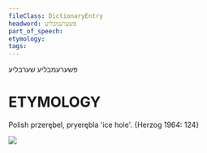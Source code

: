 ```yaml
---
fileClass: DictionaryEntry
headword: פּשערעמבליע
part_of_speech: 
etymology: 
tags: 
---
```

פּשערעמבליע
שערבליע

ETYMOLOGY
===========
Polish przerębel, pryerębla 'ice hole'.
{Herzog 1964: 124}

![](https://ia802902.us.archive.org/9/items/Yiddish-Dialect-Maps/Herzog3-73-HoleInTheIce-91.jpg)
